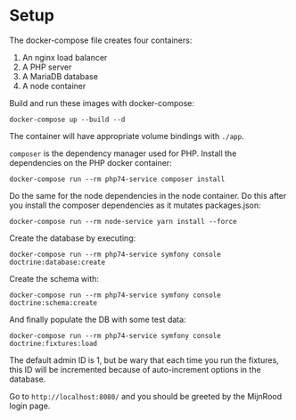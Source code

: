# Setup

The docker-compose file creates four containers:
1. An nginx load balancer
2. A PHP server
3. A MariaDB database
4. A node container

Build and run these images with docker-compose:

`docker-compose up --build --d`

The container will have appropriate volume bindings with `./app`.

`composer` is the dependency manager used for PHP. Install the dependencies on the PHP docker container:

`docker-compose run --rm php74-service composer install`

Do the same for the node dependencies in the node container.
Do this after you install the composer dependencies as it mutates packages.json:

`docker-compose run --rm node-service yarn install --force`

Create the database by executing:

`docker-compose run --rm php74-service symfony console doctrine:database:create`

Create the schema with:

`docker-compose run --rm php74-service symfony console doctrine:schema:create`

And finally populate the DB with some test data:

`docker-compose run --rm php74-service symfony console doctrine:fixtures:load`

The default admin ID is 1, but be wary that each time you run the fixtures, this
ID will be incremented because of auto-increment options in the database.

Go to `http://localhost:8080/` and you should be greeted by the MijnRood login page.
